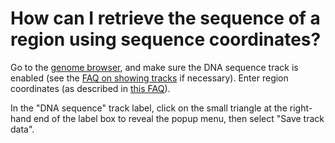 # How can I retrieve the sequence of a region using sequence coordinates?
<!-- pombase_categories: Genome browser,Finding data -->

Go to the [genome browser](${base_url}/jbrowse/), and make
sure the DNA sequence track is enabled (see the [FAQ on showing tracks](/faq/how-can-i-show-or-hide-tracks-genome-browser)
if necessary). Enter region coordinates (as described in [this
FAQ](https://www.pombase.org/faq/how-can-i-display-sequence-region-using-sequence-coordinates-genome-browser)).

In the "DNA sequence" track label, click on the small triangle at the
right-hand end of the label box to reveal the popup menu, then select
"Save track data".
